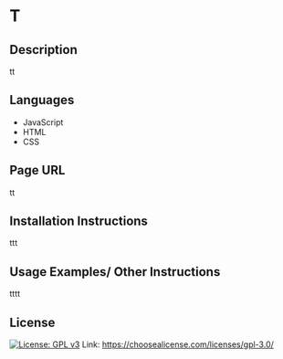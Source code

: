 
  # T

  ## Description
  tt

  ## Languages
  * JavaScript
 * HTML
 * CSS

  
  ## Page URL
  tt 
   

  
  ## Installation Instructions
  ttt 
   

  
  ## Usage Examples/ Other Instructions
  tttt 
   

  
  ## License
  [![License: GPL v3](https://img.shields.io/badge/License-GPLv3-blue.svg)](https://www.gnu.org/licenses/gpl-3.0)
  Link: https://choosealicense.com/licenses/gpl-3.0/
    
